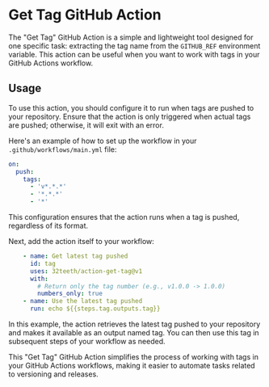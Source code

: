 # Get Tag GitHub Action

The "Get Tag" GitHub Action is a simple and lightweight tool designed for one specific task: extracting the tag name from the `GITHUB_REF` environment variable. This action can be useful when you want to work with tags in your GitHub Actions workflow.

## Usage

To use this action, you should configure it to run when tags are pushed to your repository. Ensure that the action is only triggered when actual tags are pushed; otherwise, it will exit with an error.

Here's an example of how to set up the workflow in your `.github/workflows/main.yml` file:

```yaml
on:
  push:
    tags:
      - 'v*.*.*'
      - '*.*.*'
      - '*'
```

This configuration ensures that the action runs when a tag is pushed, regardless of its format.

Next, add the action itself to your workflow:

```yaml
    - name: Get latest tag pushed
      id: tag
      uses: 32teeth/action-get-tag@v1
      with:
        # Return only the tag number (e.g., v1.0.0 -> 1.0.0)
        numbers_only: true
    - name: Use the latest tag pushed
      run: echo ${{steps.tag.outputs.tag}}
```

In this example, the action retrieves the latest tag pushed to your repository and makes it available as an output named tag. You can then use this tag in subsequent steps of your workflow as needed.

This "Get Tag" GitHub Action simplifies the process of working with tags in your GitHub Actions workflows, making it easier to automate tasks related to versioning and releases.